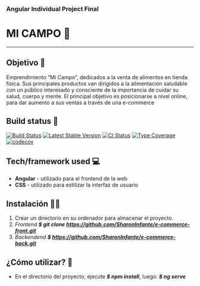 ### Angular Individual Project Final

# MI CAMPO :deciduous_tree:
***
## Objetivo :brain:
Emprendimiento “Mi Campo”, dedicados a la venta de alimentos en tienda física. Sus principales productos van dirigidos a la alimentación saludable con un público interesado y consciente de la importancia de cuidar su salud, cuerpo y mente. El principal objetivo es posicionarse a nivel online, para dar aumento a sus ventas a través de una e-commerce


## Build status :page_facing_up:
[![Build Status](https://travis-ci.org/user/repo.svg?branch=master)](https://github.com/Natalia-irlo/popders_music.git)
[![Latest Stable Version](https://poser.pugx.org/phpunit/phpunit/v/stable.png)](https://github.com/Natalia-irlo/popders_music.git)
[![CI Status](https://github.com/sebastianbergmann/phpunit/workflows/CI/badge.svg)](https://github.com/Natalia-irlo/popders_music.git)
[![Type Coverage](https://shepherd.dev/github/sebastianbergmann/phpunit/coverage.svg)](https://github.com/Natalia-irlo/popders_music.git)
[![codecov](https://codecov.io/gh/sebastianbergmann/phpunit/branch/main/graph/badge.svg)](https://github.com/Natalia-irlo/popders_music.git)

## Tech/framework used :computer:
* **Angular** - utilizado para el frontend de la web
* **CSS** - utilizado para estilizar la interfaz de usuario

## Instalación :mechanic:
1. Crear un directorio en su ordenador para almacenar el proyecto.
2. *Frontend* ***$ git clone https://github.com/SharonInfante/e-commerce-front.git***
3. *Backendend* ***$ https://github.com/SharonInfante/e-commerce-back.git***

## ¿Cómo utilizar? :key:
* En el directorio del proyecto, ejecute 
    ***$ npm install***, luego:
    ***$ ng serve***


